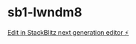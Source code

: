 # sb1-lwndm8

[Edit in StackBlitz next generation editor ⚡️](https://stackblitz.com/~/github.com/ETTAHERI/sb1-lwndm8)